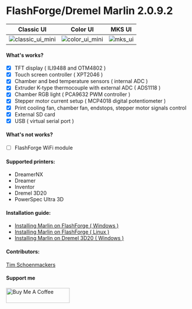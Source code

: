 #  FlashForge/Dremel Marlin 2.0.9.2
| Classic UI | Color UI | MKS UI |
|----------|----------|----------|
|![classic_ui_mini](https://user-images.githubusercontent.com/1655387/117437507-fb0e9b80-af38-11eb-9fb9-b309543220a1.jpg)|![color_ui_mini](https://user-images.githubusercontent.com/1655387/117437559-08c42100-af39-11eb-8d13-ac0bb497c5ca.jpg)|![mks_ui](https://user-images.githubusercontent.com/1655387/120157267-83602380-c1fb-11eb-9f93-14aecdee5a28.jpg)|

#### What's works?

- [x] TFT display ( ILI9488 and OTM4802 )
- [x] Touch screen controller ( XPT2046 )
- [x] Chamber and bed temperature sensors ( internal ADC )
- [x] Extruder K-type thermocouple with external ADC ( ADS1118 )
- [x] Chamber RGB light ( PCA9632 PWM controller )
- [x] Stepper motor current setup ( MCP4018 digital potentiometer )
- [x] Print cooling fan, chamber fan, endstops, stepper motor signals control
- [x] External SD card
- [x] USB ( virtual serial port )

#### What's not works?
- [ ] FlashForge WiFi module

#### Supported printers:

- DreamerNX
- Dreamer
- Inventor
- Dremel 3D20
- PowerSpec Ultra 3D

#### Installation guide:
- [Installing Marlin on FlashForge ( Windows )](https://github.com/moonglow/FlashForge_Marlin/wiki/Windows-instalation-guide)
- [Installing Marlin on FlashForge ( Linux )](https://github.com/moonglow/FlashForge_Marlin/wiki/Linux-instalation-guide)
- [Installing Marlin on Dremel 3D20 ( Windows )](https://github.com/moonglow/FlashForge_Marlin/wiki/Installing-Marlin-on-Dremel-3D20)

#### Contributors:
[Tim Schoenmackers](https://github.com/timmehtimmeh)

#### Support me
<a href="https://www.buymeacoffee.com/moonglow" target="_blank"><img src="https://www.buymeacoffee.com/assets/img/custom_images/orange_img.png" alt="Buy Me A Coffee" height="41" width="174"></a>
